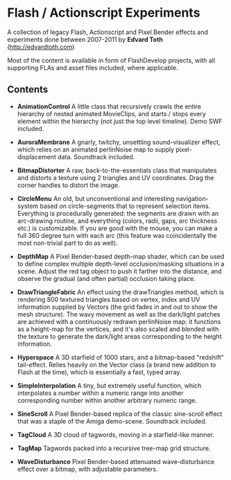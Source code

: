 # Flash / Actionscript Experiments
A collection of legacy Flash, Actionscript and Pixel Bender effects and experiments done between 2007-2011
by **Edvard Toth** (http://edvardtoth.com)

Most of the content is available in form of FlashDevelop projects, with all supporting FLAs and asset files included, where applicable.

Contents
----------------
* **AnimationControl**
A little class that recursively crawls the entire hierarchy of nested animated MovieClips, and starts / stops every element within the hierarchy (not just the top level timeline). Demo SWF included.

* **AuroraMembrane**
A gnarly, twitchy, unsettling sound-visualizer effect, which relies on an animated perlinNoise map to supply pixel-displacement data. Soundtrack included.

* **BitmapDistorter**
A raw, back-to-the-essentials class that manipulates and distorts a texture using 2 triangles and UV coordinates.
Drag the corner handles to distort the image.

* **CircleMenu**
An old, but unconventional and interesting navigation-system based on circle-segments that to represent selection items. Everything is procedurally generated: the segments are drawn with an arc-drawing routine, and everything (colors, radii, gaps, arc thickness etc.) is customizable. If you are good with the mouse, you can make a full 360 degree turn with each arc (this feature was coincidentally the most non-trivial part to do as well).

* **DepthMap**
A Pixel Bender-based depth-map shader, which can be used to define complex multiple depth-level occlusion/masking situations in a scene.
Adjust the red tag object to push it farther into the distance, and observe the gradual (and often partial) occlusion taking place.

* **DrawTriangleFabric**
An effect using the drawTriangles method, which is rendering 800 textured triangles based on vertex, index and UV information supplied by Vectors (the grid fades in and out to show the mesh structure).
The wavy movement as well as the dark/light patches are achieved with a continuously redrawn perlinNoise map: it functions as a height-map for the vertices, and it's also scaled and blended with the texture to generate the dark/light areas corresponding to the height information.

* **Hyperspace**
A 3D starfield of 1000 stars, and a bitmap-based "redshift" tail-effect. Relies heavily on the Vector class (a brand new addition to Flash at the time), which is essentially a fast, typed array. 

* **SimpleInterpolation**
A tiny, but extremely useful function, which interpolates a number within a numeric range into another corresponding number within another arbitrary numeric range.

* **SineScroll**
A Pixel Bender-based replica of the classic sine-scroll effect that was a staple of the Amiga demo-scene. Soundtrack included.

* **TagCloud**
A 3D cloud of tagwords, moving in a starfield-like manner.

* **TagMap**
Tagwords packed into a recursive tree-map grid structure.

* **WaveDisturbance**
Pixel Bender-based attenuated wave-disturbance effect over a bitmap, with adjustable parameters.

